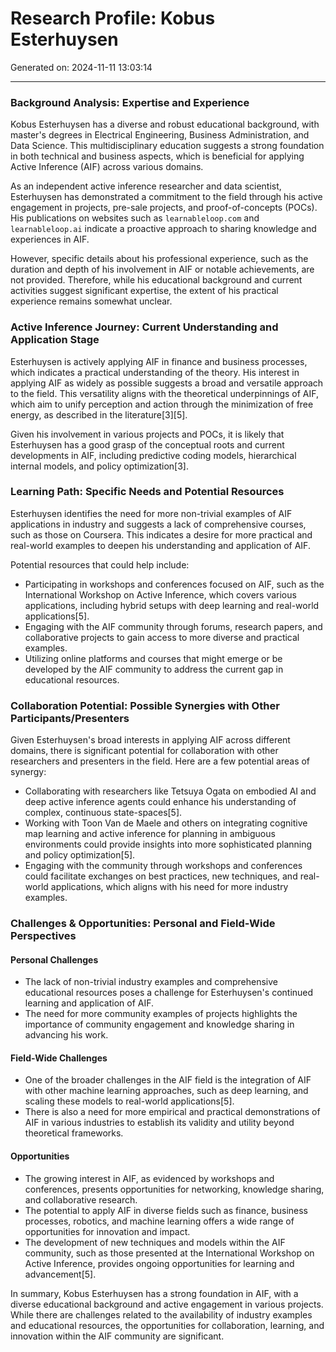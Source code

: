 # Research Profile: Kobus Esterhuysen

Generated on: 2024-11-11 13:03:14

---

### Background Analysis: Expertise and Experience

Kobus Esterhuysen has a diverse and robust educational background, with master's degrees in Electrical Engineering, Business Administration, and Data Science. This multidisciplinary education suggests a strong foundation in both technical and business aspects, which is beneficial for applying Active Inference (AIF) across various domains.

As an independent active inference researcher and data scientist, Esterhuysen has demonstrated a commitment to the field through his active engagement in projects, pre-sale projects, and proof-of-concepts (POCs). His publications on websites such as `learnableloop.com` and `learnableloop.ai` indicate a proactive approach to sharing knowledge and experiences in AIF.

However, specific details about his professional experience, such as the duration and depth of his involvement in AIF or notable achievements, are not provided. Therefore, while his educational background and current activities suggest significant expertise, the extent of his practical experience remains somewhat unclear.

### Active Inference Journey: Current Understanding and Application Stage

Esterhuysen is actively applying AIF in finance and business processes, which indicates a practical understanding of the theory. His interest in applying AIF as widely as possible suggests a broad and versatile approach to the field. This versatility aligns with the theoretical underpinnings of AIF, which aim to unify perception and action through the minimization of free energy, as described in the literature[3][5].

Given his involvement in various projects and POCs, it is likely that Esterhuysen has a good grasp of the conceptual roots and current developments in AIF, including predictive coding models, hierarchical internal models, and policy optimization[3].

### Learning Path: Specific Needs and Potential Resources

Esterhuysen identifies the need for more non-trivial examples of AIF applications in industry and suggests a lack of comprehensive courses, such as those on Coursera. This indicates a desire for more practical and real-world examples to deepen his understanding and application of AIF.

Potential resources that could help include:
- Participating in workshops and conferences focused on AIF, such as the International Workshop on Active Inference, which covers various applications, including hybrid setups with deep learning and real-world applications[5].
- Engaging with the AIF community through forums, research papers, and collaborative projects to gain access to more diverse and practical examples.
- Utilizing online platforms and courses that might emerge or be developed by the AIF community to address the current gap in educational resources.

### Collaboration Potential: Possible Synergies with Other Participants/Presenters

Given Esterhuysen's broad interests in applying AIF across different domains, there is significant potential for collaboration with other researchers and presenters in the field. Here are a few potential areas of synergy:
- Collaborating with researchers like Tetsuya Ogata on embodied AI and deep active inference agents could enhance his understanding of complex, continuous state-spaces[5].
- Working with Toon Van de Maele and others on integrating cognitive map learning and active inference for planning in ambiguous environments could provide insights into more sophisticated planning and policy optimization[5].
- Engaging with the community through workshops and conferences could facilitate exchanges on best practices, new techniques, and real-world applications, which aligns with his need for more industry examples.

### Challenges & Opportunities: Personal and Field-Wide Perspectives

#### Personal Challenges
- The lack of non-trivial industry examples and comprehensive educational resources poses a challenge for Esterhuysen's continued learning and application of AIF.
- The need for more community examples of projects highlights the importance of community engagement and knowledge sharing in advancing his work.

#### Field-Wide Challenges
- One of the broader challenges in the AIF field is the integration of AIF with other machine learning approaches, such as deep learning, and scaling these models to real-world applications[5].
- There is also a need for more empirical and practical demonstrations of AIF in various industries to establish its validity and utility beyond theoretical frameworks.

#### Opportunities
- The growing interest in AIF, as evidenced by workshops and conferences, presents opportunities for networking, knowledge sharing, and collaborative research.
- The potential to apply AIF in diverse fields such as finance, business processes, robotics, and machine learning offers a wide range of opportunities for innovation and impact.
- The development of new techniques and models within the AIF community, such as those presented at the International Workshop on Active Inference, provides ongoing opportunities for learning and advancement[5].

In summary, Kobus Esterhuysen has a strong foundation in AIF, with a diverse educational background and active engagement in various projects. While there are challenges related to the availability of industry examples and educational resources, the opportunities for collaboration, learning, and innovation within the AIF community are significant.
